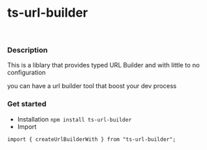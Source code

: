 # ts-url-builder
<br/>

### Description
This is a liblary that provides typed URL Builder and with little to no configuration

you can have a url builder tool that boost your dev process

### Get started
- Installation
`npm install ts-url-builder`
- Import
```
import { createUrlBuilderWith } from "ts-url-builder";
```
